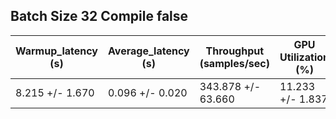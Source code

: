 ## Batch Size 32 Compile false

| Warmup_latency (s) | Average_latency (s) | Throughput (samples/sec) | GPU Utilization (%) |
| ------------------ | ------------------- | ------------------------ | ------------------- |
| 8.215 +/- 1.670 | 0.096 +/- 0.020 | 343.878 +/- 63.660 | 11.233 +/- 1.837 |

